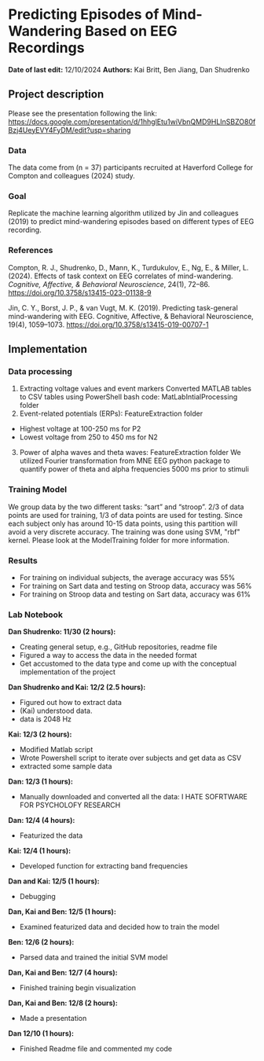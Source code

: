 # Predicting Episodes of Mind-Wandering Based on EEG Recordings
**Date of last edit:** 12/10/2024
**Authors:** Kai Britt, Ben Jiang, Dan Shudrenko

## Project description
Please see the presentation following the link: https://docs.google.com/presentation/d/1hhglEtu1wiVbnQMD9HLInSBZO80fBzj4UeyEVY4FyDM/edit?usp=sharing
### Data
The data come from (n = 37) participants recruited at Haverford College for Compton and colleagues (2024) study.
### Goal
Replicate the machine learning algorithm utilized by Jin and colleagues (2019) to predict mind-wandering episodes based on different types of EEG recording. 
### References
Compton, R. J., Shudrenko, D., Mann, K., Turdukulov, E., Ng, E., & Miller, L. (2024). Effects of task context on EEG correlates of mind-wandering. _Cognitive, Affective, & Behavioral Neuroscience_, 24(1), 72–86. https://doi.org/10.3758/s13415-023-01138-9

Jin, C. Y., Borst, J. P., & van Vugt, M. K. (2019). Predicting task-general mind-wandering with EEG. Cognitive, Affective, & Behavioral Neuroscience, 19(4), 1059–1073. https://doi.org/10.3758/s13415-019-00707-1
## Implementation
### Data processing
1. Extracting voltage values and event markers
Converted MATLAB tables to CSV tables using PowerShell bash code: MatLabIntialProcessing folder
3. Event-related potentials (ERPs): FeatureExtraction folder
- Highest voltage at 100-250 ms for P2
- Lowest voltage from 250 to 450 ms for N2
3. Power of alpha waves and theta waves: FeatureExtraction folder
We utilized Fourier transformation from MNE EEG python package to quantify power of theta and alpha frequencies 5000 ms prior to stimuli
### Training Model
We group data by the two different tasks: “sart” and “stroop”. 2/3 of data points are used for training, 1/3 of data points are used for testing. Since each subject only has around 10-15 data points, using this partition will avoid a very discrete accuracy. The training was done using SVM, "rbf" kernel. Please look at the ModelTraining folder for more information. 
### Results
- For training on individual subjects, the average accuracy was 55%
- For training on Sart data and testing on Stroop data, accuracy was 56%
- For training on Stroop data and testing on Sart data, accuracy was 61%

### Lab Notebook
**Dan Shudrenko: 11/30 (2 hours):**
- Creating general setup, e.g., GitHub repositories, readme file 
- Figured a way to access the data in the needed format
- Get accustomed to the data type and come up with the conceptual implementation of the project

**Dan Shudrenko and Kai: 12/2 (2.5 hours):**
- Figured out how to extract data
- (Kai) understood data.
- data is 2048 Hz

**Kai: 12/3 (2 hours):**
- Modified Matlab script
- Wrote Powershell script to iterate over subjects and get data as CSV 
- extracted some sample data

**Dan: 12/3 (1 hours):**
- Manually downloaded and converted all the data: I HATE SOFRTWARE FOR PSYCHOLOFY RESEARCH

**Dan: 12/4 (4 hours):**
- Featurized the data

**Kai: 12/4 (1 hours):**
- Developed function for extracting band frequencies

**Dan and Kai: 12/5 (1 hours):**
- Debugging

**Dan, Kai and Ben: 12/5 (1 hours):**
- Examined featurized data and decided how to train the model

**Ben: 12/6 (2 hours):**
- Parsed data and trained the initial SVM model

**Dan, Kai and Ben: 12/7 (4 hours):**
- Finished training begin visualization

**Dan, Kai and Ben: 12/8 (2 hours):**
- Made a presentation

**Dan 12/10 (1 hours):**
- Finished Readme file and commented my code
